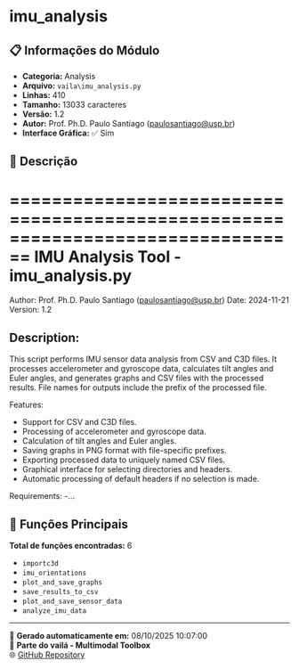# imu_analysis

## 📋 Informações do Módulo

- **Categoria:** Analysis
- **Arquivo:** `vaila\imu_analysis.py`
- **Linhas:** 410
- **Tamanho:** 13033 caracteres
- **Versão:** 1.2
- **Autor:** Prof. Ph.D. Paulo Santiago (paulosantiago@usp.br)
- **Interface Gráfica:** ✅ Sim

## 📖 Descrição


================================================================================
IMU Analysis Tool - imu_analysis.py
================================================================================
Author: Prof. Ph.D. Paulo Santiago (paulosantiago@usp.br)
Date: 2024-11-21
Version: 1.2

Description:
------------
This script performs IMU sensor data analysis from CSV and C3D files.
It processes accelerometer and gyroscope data, calculates tilt angles and Euler angles,
and generates graphs and CSV files with the processed results. File names for outputs
include the prefix of the processed file.

Features:
- Support for CSV and C3D files.
- Processing of accelerometer and gyroscope data.
- Calculation of tilt angles and Euler angles.
- Saving graphs in PNG format with file-specific prefixes.
- Exporting processed data to uniquely named CSV files.
- Graphical interface for selecting directories and headers.
- Automatic processing of default headers if no selection is made.

Requirements:
-...

## 🔧 Funções Principais

**Total de funções encontradas:** 6

- `importc3d`
- `imu_orientations`
- `plot_and_save_graphs`
- `save_results_to_csv`
- `plot_and_save_sensor_data`
- `analyze_imu_data`




---

📅 **Gerado automaticamente em:** 08/10/2025 10:07:00  
🔗 **Parte do vailá - Multimodal Toolbox**  
🌐 [GitHub Repository](https://github.com/vaila-multimodaltoolbox/vaila)
